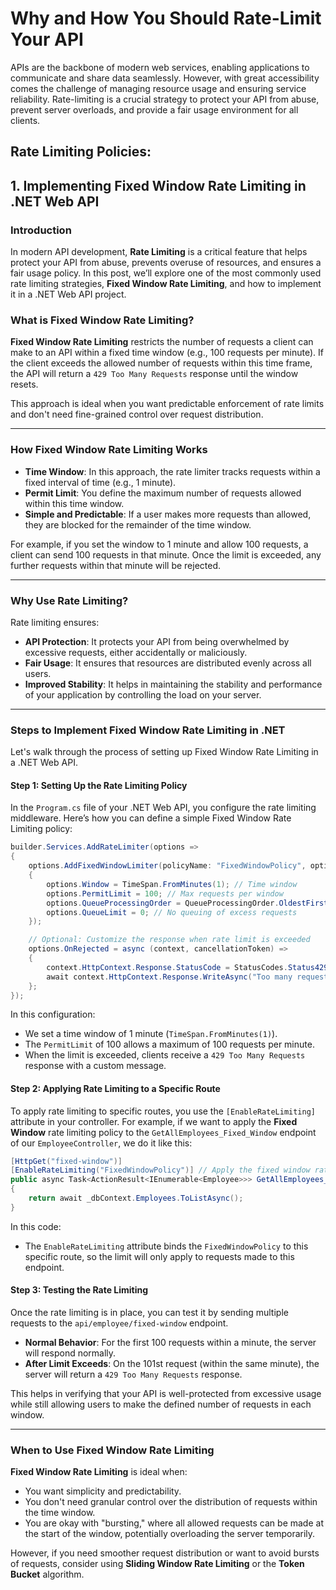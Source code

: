 # Why and How You Should Rate-Limit Your API

APIs are the backbone of modern web services, enabling applications to communicate and share data seamlessly. However, with great accessibility comes the challenge of managing resource usage and ensuring service reliability. Rate-limiting is a crucial strategy to protect your API from abuse, prevent server overloads, and provide a fair usage environment for all clients.


## Rate Limiting Policies:

## 1. **Implementing Fixed Window Rate Limiting in .NET Web API**

### **Introduction**

In modern API development, **Rate Limiting** is a critical feature that helps protect your API from abuse, prevents overuse of resources, and ensures a fair usage policy. In this post, we’ll explore one of the most commonly used rate limiting strategies, **Fixed Window Rate Limiting**, and how to implement it in a .NET Web API project.

### **What is Fixed Window Rate Limiting?**

**Fixed Window Rate Limiting** restricts the number of requests a client can make to an API within a fixed time window (e.g., 100 requests per minute). If the client exceeds the allowed number of requests within this time frame, the API will return a `429 Too Many Requests` response until the window resets.

This approach is ideal when you want predictable enforcement of rate limits and don't need fine-grained control over request distribution.

---

### **How Fixed Window Rate Limiting Works**

- **Time Window**: In this approach, the rate limiter tracks requests within a fixed interval of time (e.g., 1 minute).
- **Permit Limit**: You define the maximum number of requests allowed within this time window.
- **Simple and Predictable**: If a user makes more requests than allowed, they are blocked for the remainder of the time window.
  
For example, if you set the window to 1 minute and allow 100 requests, a client can send 100 requests in that minute. Once the limit is exceeded, any further requests within that minute will be rejected.

---

### **Why Use Rate Limiting?**

Rate limiting ensures:
- **API Protection**: It protects your API from being overwhelmed by excessive requests, either accidentally or maliciously.
- **Fair Usage**: It ensures that resources are distributed evenly across all users.
- **Improved Stability**: It helps in maintaining the stability and performance of your application by controlling the load on your server.

---

### **Steps to Implement Fixed Window Rate Limiting in .NET**

Let's walk through the process of setting up Fixed Window Rate Limiting in a .NET Web API.

#### **Step 1: Setting Up the Rate Limiting Policy**

In the `Program.cs` file of your .NET Web API, you configure the rate limiting middleware. Here’s how you can define a simple Fixed Window Rate Limiting policy:

```csharp
builder.Services.AddRateLimiter(options =>
{
    options.AddFixedWindowLimiter(policyName: "FixedWindowPolicy", options =>
    {
        options.Window = TimeSpan.FromMinutes(1); // Time window
        options.PermitLimit = 100; // Max requests per window
        options.QueueProcessingOrder = QueueProcessingOrder.OldestFirst;
        options.QueueLimit = 0; // No queuing of excess requests
    });

    // Optional: Customize the response when rate limit is exceeded
    options.OnRejected = async (context, cancellationToken) =>
    {
        context.HttpContext.Response.StatusCode = StatusCodes.Status429TooManyRequests;
        await context.HttpContext.Response.WriteAsync("Too many requests. Please try again later.", cancellationToken);
    };
});
```

In this configuration:
- We set a time window of 1 minute (`TimeSpan.FromMinutes(1)`).
- The `PermitLimit` of 100 allows a maximum of 100 requests per minute.
- When the limit is exceeded, clients receive a `429 Too Many Requests` response with a custom message.

#### **Step 2: Applying Rate Limiting to a Specific Route**

To apply rate limiting to specific routes, you use the `[EnableRateLimiting]` attribute in your controller. For example, if we want to apply the **Fixed Window** rate limiting policy to the `GetAllEmployees_Fixed_Window` endpoint of our `EmployeeController`, we do it like this:

```csharp
[HttpGet("fixed-window")]
[EnableRateLimiting("FixedWindowPolicy")] // Apply the fixed window rate limiting policy
public async Task<ActionResult<IEnumerable<Employee>>> GetAllEmployees_Fixed_Window()
{
    return await _dbContext.Employees.ToListAsync();
}
```

In this code:
- The `EnableRateLimiting` attribute binds the `FixedWindowPolicy` to this specific route, so the limit will only apply to requests made to this endpoint.

#### **Step 3: Testing the Rate Limiting**

Once the rate limiting is in place, you can test it by sending multiple requests to the `api/employee/fixed-window` endpoint.

- **Normal Behavior**: For the first 100 requests within a minute, the server will respond normally.
- **After Limit Exceeds**: On the 101st request (within the same minute), the server will return a `429 Too Many Requests` response.

This helps in verifying that your API is well-protected from excessive usage while still allowing users to make the defined number of requests in each window.

---

### **When to Use Fixed Window Rate Limiting**

**Fixed Window Rate Limiting** is ideal when:
- You want simplicity and predictability.
- You don't need granular control over the distribution of requests within the time window.
- You are okay with "bursting," where all allowed requests can be made at the start of the window, potentially overloading the server temporarily.

However, if you need smoother request distribution or want to avoid bursts of requests, consider using **Sliding Window Rate Limiting** or the **Token Bucket** algorithm.